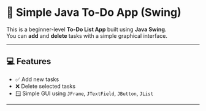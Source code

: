 # 📝 Simple Java To-Do App (Swing)

This is a beginner-level **To-Do List App** built using **Java Swing**.  
You can **add** and **delete** tasks with a simple graphical interface.

---

## 💻 Features

- ✅ Add new tasks
- ❌ Delete selected tasks
- 🪟 Simple GUI using `JFrame`, `JTextField`, `JButton`, `JList`

---


